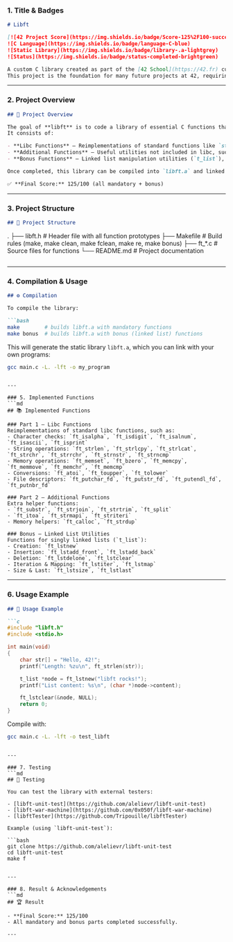 
### 1. Title & Badges

```md
# Libft

[![42 Project Score](https://img.shields.io/badge/Score-125%2F100-success?logo=42&logoColor=white)](https://42.fr)
![C Language](https://img.shields.io/badge/language-C-blue)
![Static Library](https://img.shields.io/badge/library-.a-lightgrey)
![Status](https://img.shields.io/badge/status-completed-brightgreen)

A custom C library created as part of the [42 School](https://42.fr) curriculum.  
This project is the foundation for many future projects at 42, requiring students to reimplement standard C library functions and build additional utilities for memory, strings, and linked lists.
```

---

### 2. Project Overview

```md
## 📖 Project Overview

The goal of **libft** is to code a library of essential C functions that will be reused in later projects.  
It consists of:

- **Libc Functions** – Reimplementations of standard functions like `strlen`, `strcpy`, `memset`, etc.  
- **Additional Functions** – Useful utilities not included in libc, such as `ft_substr`, `ft_strjoin`, and `ft_split`.  
- **Bonus Functions** – Linked list manipulation utilities (`t_list`), such as `ft_lstnew`, `ft_lstadd_back`, and `ft_lstmap`.  

Once completed, this library can be compiled into `libft.a` and linked into other C projects.  

✅ **Final Score:** 125/100 (all mandatory + bonus)
```

---

### 3. Project Structure

```md
## 📂 Project Structure

```

.
├── libft.h         # Header file with all function prototypes
├── Makefile        # Build rules (make, make clean, make fclean, make re, make bonus)
├── ft\_\*.c          # Source files for functions
└── README.md       # Project documentation

```
```

---

### 4. Compilation & Usage

````md
## ⚙️ Compilation

To compile the library:

```bash
make        # builds libft.a with mandatory functions
make bonus  # builds libft.a with bonus (linked list) functions
````

This will generate the static library `libft.a`, which you can link with your own programs:

```bash
gcc main.c -L. -lft -o my_program
```

````

---

### 5. Implemented Functions
```md
## 📚 Implemented Functions

### Part 1 – Libc Functions
Reimplementations of standard libc functions, such as:
- Character checks: `ft_isalpha`, `ft_isdigit`, `ft_isalnum`, `ft_isascii`, `ft_isprint`
- String operations: `ft_strlen`, `ft_strlcpy`, `ft_strlcat`, `ft_strchr`, `ft_strrchr`, `ft_strnstr`, `ft_strncmp`
- Memory operations: `ft_memset`, `ft_bzero`, `ft_memcpy`, `ft_memmove`, `ft_memchr`, `ft_memcmp`
- Conversions: `ft_atoi`, `ft_toupper`, `ft_tolower`
- File descriptors: `ft_putchar_fd`, `ft_putstr_fd`, `ft_putendl_fd`, `ft_putnbr_fd`

### Part 2 – Additional Functions
Extra helper functions:
- `ft_substr`, `ft_strjoin`, `ft_strtrim`, `ft_split`
- `ft_itoa`, `ft_strmapi`, `ft_striteri`
- Memory helpers: `ft_calloc`, `ft_strdup`

### Bonus – Linked List Utilities
Functions for singly linked lists (`t_list`):
- Creation: `ft_lstnew`
- Insertion: `ft_lstadd_front`, `ft_lstadd_back`
- Deletion: `ft_lstdelone`, `ft_lstclear`
- Iteration & Mapping: `ft_lstiter`, `ft_lstmap`
- Size & Last: `ft_lstsize`, `ft_lstlast`
````

---

### 6. Usage Example

````md
## 🚀 Usage Example

```c
#include "libft.h"
#include <stdio.h>

int main(void)
{
    char str[] = "Hello, 42!";
    printf("Length: %zu\n", ft_strlen(str));

    t_list *node = ft_lstnew("libft rocks!");
    printf("List content: %s\n", (char *)node->content);

    ft_lstclear(&node, NULL);
    return 0;
}
````

Compile with:

```bash
gcc main.c -L. -lft -o test_libft
```

````

---

### 7. Testing
```md
## 🧪 Testing

You can test the library with external testers:

- [libft-unit-test](https://github.com/alelievr/libft-unit-test)  
- [libft-war-machine](https://github.com/0x050f/libft-war-machine)  
- [libftTester](https://github.com/Tripouille/libftTester)

Example (using `libft-unit-test`):

```bash
git clone https://github.com/alelievr/libft-unit-test
cd libft-unit-test
make f
````

````

---

### 8. Result & Acknowledgements
```md
## 🏆 Result

- **Final Score:** 125/100  
- All mandatory and bonus parts completed successfully.  

---
